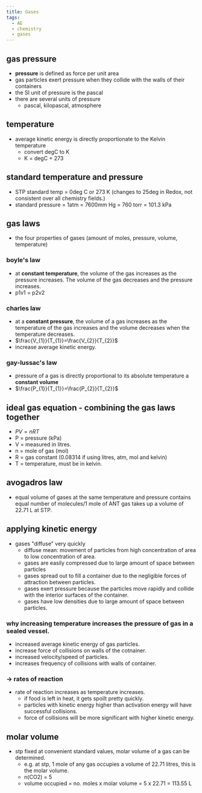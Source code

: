 ```yaml
---
title: Gases
tags:
  - AE
  - chemistry
  - gases
---
```

## gas pressure

- **pressure** is defined as force per unit area
- gas particles exert pressure when they collide with the walls of their containers
- the SI unit of pressure is the pascal
- there are several units of pressure
  - pascal, kilopascal, atmosphere

## temperature

- average kinetic energy is directly proportionate to the Kelvin temperature
  - convert degC to K
  - K = degC + 273

## standard temperature and pressure

- STP standard temp = 0deg C or 273 K (changes to 25deg in Redox, not consistent over all chemistry fields.)
- standard pressure = 1atm = 7600mm Hg = 760 torr = 101.3 kPa

## gas laws

- the four properties of gases (amount of moles, pressure, volume, temperature)

### boyle's law

- at **constant temperature**, the volume of the gas increases as the pressure increases. The volume of the gas decreases and the pressure increases.
- p1v1 = p2v2

### charles law

- at a **constant pressure**, the volume of a gas increases as the temperature of the gas increases and the volume decreases when the temperature decreases.
- $\frac{V_{1}}{T_{1}}=\frac{V_{2}}{T_{2}}$
- increase average kinetic energy.

### gay-lussac's law

- pressure of a gas is directly proportional to its absolute temperature a **constant volume**
- $\frac{P_{1}}{T_{1}}=\frac{P_{2}}{T_{2}}$

## ideal gas equation - combining the gas laws together

- $PV=nRT$
- P = pressure (kPa)
- V = measured in litres.
- n = mole of gas (mol)
- R = gas constant (0.08314 if using litres, atm, mol and kelvin)
- T = temperature, must be in kelvin.

## avogadros law

- equal volume of gases at the same temperature and pressure contains equal number of molecules/1 mole of ANT gas takes up a volume of 22.71 L at STP.

## applying kinetic energy

- gases "diffuse" very quickly
  - diffuse mean: movement of particles from high concentration of area to low concentration of area.
  - gases are easily compressed due to large amount of space between particles
  - gases spread out to fill a container due to the negligible forces of attraction between particles.
  - gases exert pressure because the particles move rapidly and collide with the interior surfaces of the container.
  - gases have low densities due to large amount of space between particles.

### why increasing temperature increases the pressure of gas in a sealed vessel.

- increased average kinetic energy of gas particles.
- increase force of collisions on walls of the cotnainer.
- increased velocity/speed of particles.
- increases frequency of collisions with walls of container.

### -> rates of reaction

- rate of reaction increases as temperature increases.
  - if food is left in heat, it gets spoilt pretty quickly.
  - particles with kinetic energy higher than activation energy will have successful collisions.
  - force of collisions will be more significant with higher kinetic energy.

## molar volume

- stp fixed at convenient standard values, molar volume of a gas can be determined.
  - e.g. at stp, 1 mole of any gas occupies a volume of 22.71 litres, this is the molar volume.
  - n(CO2) = 5
  - volume occupied = no. moles x molar volume = 5 x 22.71 = 113.55 L

